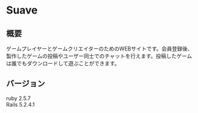 # Suave


## 概要

ゲームプレイヤーとゲームクリエイターのためのWEBサイトです。会員登録後、製作したゲームの投稿やユーザー同士でのチャットを行えます。投稿したゲームは誰でもダウンロードして遊ぶことができます。

## バージョン

ruby 2.5.7<br>
Rails 5.2.4.1


